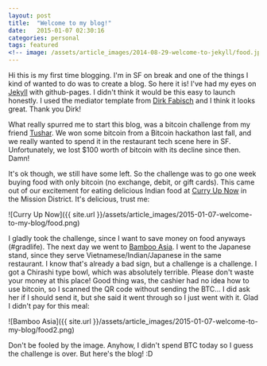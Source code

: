 ```yaml
---
layout: post
title:  "Welcome to my blog!"
date:   2015-01-07 02:30:16
categories: personal
tags: featured
<!-- image: /assets/article_images/2014-08-29-welcome-to-jekyll/food.jpg -->
---
```


Hi this is my first time blogging. I'm in SF on break and one of the things I kind of wanted to do was to create a blog. So here it is! I've had my eyes on [Jekyll][jekyll] with github-pages. I didn't think it would be this easy to launch honestly. I used the mediator template from [Dirk Fabisch][dirk] and I think it looks great. Thank you Dirk!

What really spurred me to start this blog, was a bitcoin challenge from my friend [Tushar][tushar]. We won some bitcoin from a Bitcoin hackathon last fall, and we really wanted to spend it in the restaurant tech scene here in SF. Unfortunately, we lost $100 worth of bitcoin with its decline since then. Damn! 

It's ok though, we still have some left. So the challenge was to go one week buying food with only bitcoin (no exchange, debit, or gift cards). This came out of our excitement for eating delicious Indian food at [Curry Up Now][curry] in the Mission District. It's delicious, trust me:

![Curry Up Now]({{ site.url }}/assets/article_images/2015-01-07-welcome-to-my-blog/food.png)

I gladly took the challenge, since I want to save money on food anyways (#gradlife). The next day we went to [Bamboo Asia][bamboo]. I went to the Japanese stand, since they serve Vietnamese/Indian/Japanese in the same restaurant. I know that's already a bad sign, but a challenge is a challenge. I got a Chirashi type bowl, which was absolutely terrible. Please don't waste your money at this place! Good thing was, the cashier had no idea how to use bitcoin, so I scanned the QR code without sending the BTC... I did ask her if I should send it, but she said it went through so I just went with it. Glad I didn't pay for this meal:

![Bamboo Asia]({{ site.url }}/assets/article_images/2015-01-07-welcome-to-my-blog/food2.png)

Don't be fooled by the image. Anyhow, I didn't spend BTC today so I guess the challenge is over. But here's the blog! :D

[jekyll]: http://jekyllrb.com
[dirk]:   https://github.com/dirkfabisch/mediator
[tushar]: https://twitter.com/imbenzene
[curry]:  http://www.curryupnow.com/
[bamboo]: http://www.eatatbamboo.com/
